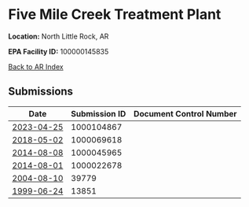 # Five Mile Creek Treatment Plant

**Location:** North Little Rock, AR

**EPA Facility ID:** 100000145835

[Back to AR Index](../../index.md)

## Submissions

| Date | Submission ID | Document Control Number |
|------|--------------|-------------------------|
| [2023-04-25](submissions/1000104867.md) | 1000104867 |  |
| [2018-05-02](submissions/1000069618.md) | 1000069618 |  |
| [2014-08-08](submissions/1000045965.md) | 1000045965 |  |
| [2014-08-01](submissions/1000022678.md) | 1000022678 |  |
| [2004-08-10](submissions/39779.md) | 39779 |  |
| [1999-06-24](submissions/13851.md) | 13851 |  |
